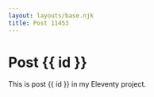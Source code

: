 ```yaml
---
layout: layouts/base.njk
title: Post 11453
---
```


# Post {{ id }}

This is post {{ id }} in my Eleventy project.
